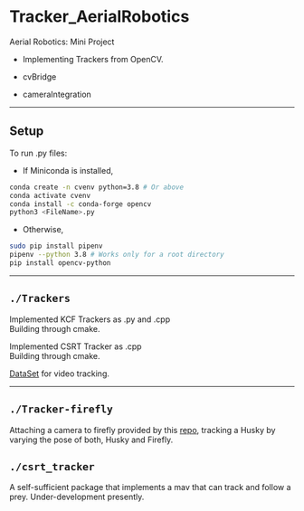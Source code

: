 # Tracker_AerialRobotics

Aerial Robotics: Mini Project

- Implementing Trackers from OpenCV.

- cvBridge

- cameraIntegration

---

## Setup

To run .py files:

- If Miniconda is installed,

```bash
conda create -n cvenv python=3.8 # Or above
conda activate cvenv
conda install -c conda-forge opencv
python3 <FileName>.py
```

- Otherwise,

```bash
sudo pip install pipenv
pipenv --python 3.8 # Works only for a root directory
pip install opencv-python
```

---

## `./Trackers`

Implemented KCF Trackers as .py and .cpp  
Building through cmake.

Implemented CSRT Tracker as .cpp  
Building through cmake.

[DataSet](http://crowley-coutaz.fr/jlc/Courses/2020/GVR.VO/AVDIAR-videos+BBoxs/) for video tracking.

---

## `./Tracker-firefly`

Attaching a camera to firefly provided by this [repo](https://github.com/ethz-asl/rotors_simulator), tracking a Husky by varying the pose of both, Husky and Firefly.

## `./csrt_tracker`

A self-sufficient package that implements a mav that can track and follow a prey. Under-development presently.
